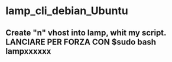 # lamp_cli_debian_Ubuntu
## Create "n" vhost into lamp, whit my script. LANCIARE PER FORZA CON  $sudo bash lampxxxxxx
